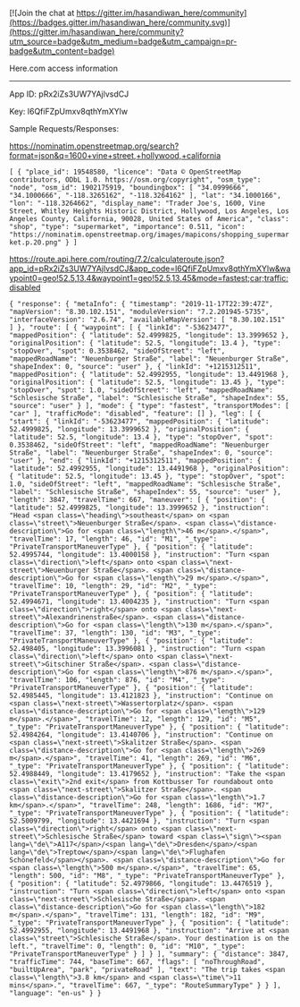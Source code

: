 
[![Join the chat at https://gitter.im/hasandiwan_here/community](https://badges.gitter.im/hasandiwan_here/community.svg)](https://gitter.im/hasandiwan_here/community?utm_source=badge&utm_medium=badge&utm_campaign=pr-badge&utm_content=badge)

Here.com access information
_______

App ID: pRx2iZs3UW7YAjlvsdCJ

Key: l6QfiFZpUmxv8qthYmXYlw

Sample Requests/Responses:

https://nominatim.openstreetmap.org/search?format=json&q=1600+vine+street,+hollywood,+california

`
[
    {
        "place_id": 19548580,
        "licence": "Data © OpenStreetMap contributors, ODbL 1.0. https://osm.org/copyright",
        "osm_type": "node",
        "osm_id": 1902175919,
        "boundingbox": [
            "34.0999666",
            "34.1000666",
            "-118.3265162",
            "-118.3264162"
        ],
        "lat": "34.1000166",
        "lon": "-118.3264662",
        "display_name": "Trader Joe's, 1600, Vine Street, Whitley Heights Historic District, Hollywood, Los Angeles, Los Angeles County, California, 90028, United States of America",
        "class": "shop",
        "type": "supermarket",
        "importance": 0.511,
        "icon": "https://nominatim.openstreetmap.org/images/mapicons/shopping_supermarket.p.20.png"
    }
]
`

https://route.api.here.com/routing/7.2/calculateroute.json?app_id=pRx2iZs3UW7YAjlvsdCJ&app_code=l6QfiFZpUmxv8qthYmXYlw&waypoint0=geo!52.5,13.4&waypoint1=geo!52.5,13.45&mode=fastest;car;traffic:disabled

`
{
    "response": {
        "metaInfo": {
            "timestamp": "2019-11-17T22:39:47Z",
            "mapVersion": "8.30.102.151",
            "moduleVersion": "7.2.201945-5735",
            "interfaceVersion": "2.6.74",
            "availableMapVersion": [
                "8.30.102.151"
            ]
        },
        "route": [
            {
                "waypoint": [
                    {
                        "linkId": "-53623477",
                        "mappedPosition": {
                            "latitude": 52.4999825,
                            "longitude": 13.3999652
                        },
                        "originalPosition": {
                            "latitude": 52.5,
                            "longitude": 13.4
                        },
                        "type": "stopOver",
                        "spot": 0.3538462,
                        "sideOfStreet": "left",
                        "mappedRoadName": "Neuenburger Straße",
                        "label": "Neuenburger Straße",
                        "shapeIndex": 0,
                        "source": "user"
                    },
                    {
                        "linkId": "+1215312511",
                        "mappedPosition": {
                            "latitude": 52.4992955,
                            "longitude": 13.4491968
                        },
                        "originalPosition": {
                            "latitude": 52.5,
                            "longitude": 13.45
                        },
                        "type": "stopOver",
                        "spot": 1.0,
                        "sideOfStreet": "left",
                        "mappedRoadName": "Schlesische Straße",
                        "label": "Schlesische Straße",
                        "shapeIndex": 55,
                        "source": "user"
                    }
                ],
                "mode": {
                    "type": "fastest",
                    "transportModes": [
                        "car"
                    ],
                    "trafficMode": "disabled",
                    "feature": []
                },
                "leg": [
                    {
                        "start": {
                            "linkId": "-53623477",
                            "mappedPosition": {
                                "latitude": 52.4999825,
                                "longitude": 13.3999652
                            },
                            "originalPosition": {
                                "latitude": 52.5,
                                "longitude": 13.4
                            },
                            "type": "stopOver",
                            "spot": 0.3538462,
                            "sideOfStreet": "left",
                            "mappedRoadName": "Neuenburger Straße",
                            "label": "Neuenburger Straße",
                            "shapeIndex": 0,
                            "source": "user"
                        },
                        "end": {
                            "linkId": "+1215312511",
                            "mappedPosition": {
                                "latitude": 52.4992955,
                                "longitude": 13.4491968
                            },
                            "originalPosition": {
                                "latitude": 52.5,
                                "longitude": 13.45
                            },
                            "type": "stopOver",
                            "spot": 1.0,
                            "sideOfStreet": "left",
                            "mappedRoadName": "Schlesische Straße",
                            "label": "Schlesische Straße",
                            "shapeIndex": 55,
                            "source": "user"
                        },
                        "length": 3847,
                        "travelTime": 667,
                        "maneuver": [
                            {
                                "position": {
                                    "latitude": 52.4999825,
                                    "longitude": 13.3999652
                                },
                                "instruction": "Head <span class=\"heading\">southeast</span> on <span class=\"street\">Neuenburger Straße</span>. <span class=\"distance-description\">Go for <span class=\"length\">46 m</span>.</span>",
                                "travelTime": 17,
                                "length": 46,
                                "id": "M1",
                                "_type": "PrivateTransportManeuverType"
                            },
                            {
                                "position": {
                                    "latitude": 52.4995744,
                                    "longitude": 13.4000158
                                },
                                "instruction": "Turn <span class=\"direction\">left</span> onto <span class=\"next-street\">Neuenburger Straße</span>. <span class=\"distance-description\">Go for <span class=\"length\">29 m</span>.</span>",
                                "travelTime": 10,
                                "length": 29,
                                "id": "M2",
                                "_type": "PrivateTransportManeuverType"
                            },
                            {
                                "position": {
                                    "latitude": 52.4994671,
                                    "longitude": 13.4004235
                                },
                                "instruction": "Turn <span class=\"direction\">right</span> onto <span class=\"next-street\">Alexandrinenstraße</span>. <span class=\"distance-description\">Go for <span class=\"length\">130 m</span>.</span>",
                                "travelTime": 37,
                                "length": 130,
                                "id": "M3",
                                "_type": "PrivateTransportManeuverType"
                            },
                            {
                                "position": {
                                    "latitude": 52.498405,
                                    "longitude": 13.3996081
                                },
                                "instruction": "Turn <span class=\"direction\">left</span> onto <span class=\"next-street\">Gitschiner Straße</span>. <span class=\"distance-description\">Go for <span class=\"length\">876 m</span>.</span>",
                                "travelTime": 106,
                                "length": 876,
                                "id": "M4",
                                "_type": "PrivateTransportManeuverType"
                            },
                            {
                                "position": {
                                    "latitude": 52.4985445,
                                    "longitude": 13.4121823
                                },
                                "instruction": "Continue on <span class=\"next-street\">Wassertorplatz</span>. <span class=\"distance-description\">Go for <span class=\"length\">129 m</span>.</span>",
                                "travelTime": 12,
                                "length": 129,
                                "id": "M5",
                                "_type": "PrivateTransportManeuverType"
                            },
                            {
                                "position": {
                                    "latitude": 52.4984264,
                                    "longitude": 13.4140706
                                },
                                "instruction": "Continue on <span class=\"next-street\">Skalitzer Straße</span>. <span class=\"distance-description\">Go for <span class=\"length\">269 m</span>.</span>",
                                "travelTime": 41,
                                "length": 269,
                                "id": "M6",
                                "_type": "PrivateTransportManeuverType"
                            },
                            {
                                "position": {
                                    "latitude": 52.4988449,
                                    "longitude": 13.4179652
                                },
                                "instruction": "Take the <span class=\"exit\">2nd exit</span> from Kottbusser Tor roundabout onto <span class=\"next-street\">Skalitzer Straße</span>. <span class=\"distance-description\">Go for <span class=\"length\">1.7 km</span>.</span>",
                                "travelTime": 248,
                                "length": 1686,
                                "id": "M7",
                                "_type": "PrivateTransportManeuverType"
                            },
                            {
                                "position": {
                                    "latitude": 52.5009799,
                                    "longitude": 13.4421694
                                },
                                "instruction": "Turn <span class=\"direction\">right</span> onto <span class=\"next-street\">Schlesische Straße</span> toward <span class=\"sign\"><span lang=\"de\">A117</span>/<span lang=\"de\">Dresden</span>/<span lang=\"de\">Treptow</span>/<span lang=\"de\">Flughafen Schönefeld</span></span>. <span class=\"distance-description\">Go for <span class=\"length\">500 m</span>.</span>",
                                "travelTime": 65,
                                "length": 500,
                                "id": "M8",
                                "_type": "PrivateTransportManeuverType"
                            },
                            {
                                "position": {
                                    "latitude": 52.4979866,
                                    "longitude": 13.4476519
                                },
                                "instruction": "Turn <span class=\"direction\">left</span> onto <span class=\"next-street\">Schlesische Straße</span>. <span class=\"distance-description\">Go for <span class=\"length\">182 m</span>.</span>",
                                "travelTime": 131,
                                "length": 182,
                                "id": "M9",
                                "_type": "PrivateTransportManeuverType"
                            },
                            {
                                "position": {
                                    "latitude": 52.4992955,
                                    "longitude": 13.4491968
                                },
                                "instruction": "Arrive at <span class=\"street\">Schlesische Straße</span>. Your destination is on the left.",
                                "travelTime": 0,
                                "length": 0,
                                "id": "M10",
                                "_type": "PrivateTransportManeuverType"
                            }
                        ]
                    }
                ],
                "summary": {
                    "distance": 3847,
                    "trafficTime": 744,
                    "baseTime": 667,
                    "flags": [
                        "noThroughRoad",
                        "builtUpArea",
                        "park",
                        "privateRoad"
                    ],
                    "text": "The trip takes <span class=\"length\">3.8 km</span> and <span class=\"time\">11 mins</span>.",
                    "travelTime": 667,
                    "_type": "RouteSummaryType"
                }
            }
        ],
        "language": "en-us"
    }
}
`
